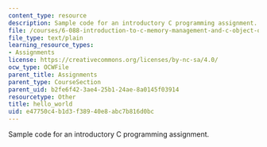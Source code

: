 ```yaml
---
content_type: resource
description: Sample code for an introductory C programming assignment.
file: /courses/6-088-introduction-to-c-memory-management-and-c-object-oriented-programming-january-iap-2010/e47750c4b1d3f38940e8abc7b816d0bc_hello_world.c
file_type: text/plain
learning_resource_types:
- Assignments
license: https://creativecommons.org/licenses/by-nc-sa/4.0/
ocw_type: OCWFile
parent_title: Assignments
parent_type: CourseSection
parent_uid: b2fe6f42-3ae4-25b1-24ae-8a0145f03914
resourcetype: Other
title: hello_world
uid: e47750c4-b1d3-f389-40e8-abc7b816d0bc
---
```

Sample code for an introductory C programming assignment.